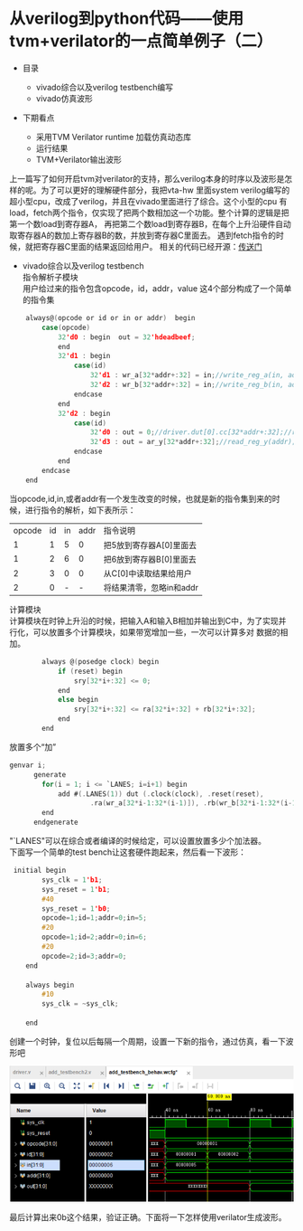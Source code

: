 # 从verilog到python代码——使用tvm+verilator的一点简单例子（二）

* 目录
    * vivado综合以及verilog testbench编写
    * vivado仿真波形

* 下期看点
    * 采用TVM Verilator runtime 加载仿真动态库
    * 运行结果
    * TVM+Verilator输出波形

上一篇写了如何开启tvm对verilator的支持，那么verilog本身的时序以及波形是怎样的呢。为了可以更好的理解硬件部分，我把vta-hw
里面system verilog编写的超小型cpu，改成了verilog，并且在vivado里面进行了综合。这个小型的cpu
有load，fetch两个指令，仅实现了把两个数相加这一个功能。整个计算的逻辑是把第一个数load到寄存器A，
再把第二个数load到寄存器B，在每个上升沿硬件自动取寄存器A的数加上寄存器B的数，并放到寄存器C里面去。
遇到fetch指令的时候，就把寄存器C里面的结果返回给用户。 相关的代码已经开源：[传送门](https://github.com/TSCCompiler/vta_tvm_examples)
* vivado综合以及verilog testbench  
指令解析子模块  
用户给过来的指令包含opcode，id，addr，value 这4个部分构成了一个简单的指令集  
```c
    always@(opcode or id or in or addr)  begin
        case(opcode)
            32'd0 : begin  out = 32'hdeadbeef;
            end
            32'd1 : begin
                case(id)
                    32'd1 : wr_a[32*addr+:32] = in;//write_reg_a(in, addr);
                    32'd2 : wr_b[32*addr+:32] = in;//write_reg_b(in, addr);
                endcase
            end
            32'd2 : begin
                case(id)
                    32'd0 : out = 0;//driver.dut[0].cc[32*addr+:32];//read_cc(addr);
                    32'd3 : out = ar_y[32*addr+:32];//read_reg_y(addr);
                endcase
            end
        endcase
    end
```  
当opcode,id,in,或者addr有一个发生改变的时候，也就是新的指令集到来的时候，进行指令的解析，如下表所示：

<table>
<tr>
    <td>opcode</td>
    <td>id</td>
    <td>in</td>
    <td>addr</td>
    <td>指令说明</td>
</tr>
<tr>
    <td>1</td>
    <td>1</td>
    <td>5</td>
    <td>0</td>
    <td>把5放到寄存器A[0]里面去</td>
</tr>
<tr>
    <td>1</td>
    <td>2</td>
    <td>6</td>
    <td>0</td>
    <td>把6放到寄存器B[0]里面去</td>
</tr>
<tr>
    <td>2</td>
    <td>3</td>
    <td>0</td>
    <td>0</td>
    <td>从C[0]中读取结果给用户</td>
</tr>
<tr>
    <td>2</td>
    <td>0</td>
    <td>-</td>
    <td>-</td>
    <td>将结果清零，忽略in和addr</td>
</tr>
</table>
  
计算模块  
计算模块在时钟上升沿的时候，把输入A和输入B相加并输出到C中，为了实现并行化，可以放置多个计算模块，如果带宽增加一些，一次可以计算多对
数据的相加。  
```c
        always @(posedge clock) begin
            if (reset) begin
                sry[32*i+:32] <= 0;
            end
            else begin
                sry[32*i+:32] <= ra[32*i+:32] + rb[32*i+:32];
            end
        end
```  
放置多个“加”  
```c
genvar i;
      generate
        for(i = 1; i <= `LANES; i=i+1) begin
            add #(.LANES(1)) dut (.clock(clock), .reset(reset),
                    .ra(wr_a[32*i-1:32*(i-1)]), .rb(wr_b[32*i-1:32*(i-1)]), .ry(ar_y[32*i-1:32*(i-1)]));
        end
      endgenerate
```  
"`LANES"可以在综合或者编译的时候给定，可以设置放置多少个加法器。  
下面写一个简单的test bench让这套硬件跑起来，然后看一下波形：  
```c
 initial begin
        sys_clk = 1'b1;
        sys_reset = 1'b1;
        #40
        sys_reset = 1'b0;
        opcode=1;id=1;addr=0;in=5;
        #20
        opcode=1;id=2;addr=0;in=6;
        #20
        opcode=2;id=3;addr=0;
    end
    
    always begin 
        #10
        sys_clk = ~sys_clk;
        
    end
```
创建一个时钟，复位以后每隔一个周期，设置一下新的指令，通过仿真，看一下波形吧  

![](imgs/wave.png)

最后计算出来0b这个结果，验证正确。下面将一下怎样使用verilator生成波形。